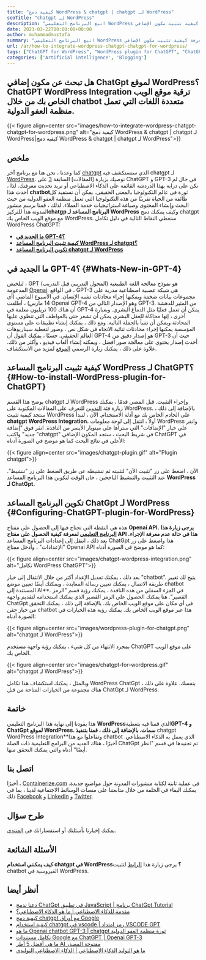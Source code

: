 ```yaml
---
title: "كيفية دمج WordPress & chatgpt | chatgpt لـ WordPress" 
seoTitle: "chatgpt لـ WordPress" 
description: "اتبع البرنامج التعليمي WordPress لمعرفة كيفية تثبيت مكون الإضافي ChatGPT على WordPress. يمكنك تثبيت chatgpt لموقع WordPress لتعزيز تجربة المستخدم." 
date: 2023-03-22T00:00:00+00:00
author: muhammadmustafa
summary: "اتبع البرنامج التعليمي WordPress لمعرفة كيفية تثبيت مكون الإضافي ChatGPT على WordPress. يمكنك تثبيت chatgpt لموقع WordPress لتعزيز تجربة المستخدم." 
url: /ar/how-to-integrate-wordpress-chatgpt-chatgpt-for-wordpress/
tags: ["ChatGPT for WordPress", "WordPress plugin for ChatGPT", "ChatGPT plugin for WordPress", "ChatGPT WordPress integration", "WordPress tutorial,", "ChatGPT plugin"]
categories: ['Artificial intelligence', 'Blogging']
---
```


## هل تبحث عن مكون إضافي ChatGpt لموقع WordPress؟ ChatGPT WordPress Integration ترقية موقع الويب الخاص بك من خلال chatbot متعددة اللغات التي تعمل منظمة العفو الدولية.

{{< figure align=center src="images/how-to-integrate-wordpress-chatgpt-chatgpt-for-wordpress.png" alt="كيفية دمج WordPress & chatgpt | chatgpt لـ WordPress|كيفية دمج WordPress & chatgpt | chatgpt لـ WordPress">}}


## ملخص
كما وعدنا ، نحن هنا مع برنامج آخر [chatgpt][1] الذي سنستكشف فيه chatgpt لـ [WordPress][2]. نوصيك بزيارة [المقالات] السابقة [3] على ChatGPT و GPT-3 في حال لم تكن على دراية بهذا الدردشة القائمة على الذكاء الاصطناعي أو تريد تحديث معرفتك. لذا ، أحدث هذا **chatbot**ثورة في عالم التكنولوجيا بالمعنى الحقيقي. يمكن أن تستفيد كل طائفة من الحياة تقريبًا من هذه التكنولوجيا التي تعمل منظمة العفو الدولية من حيث البحث وإنشاء المحتوى وصياغة استراتيجيات خدمة العملاء. لذلك ، قمنا برسم منشور المدونة هذا للتركيز**chatgp البرنامج المساعد لـ WordPress** وكيف يمكنك دمج chatgpt مع موقع الويب الخاص بك WordPress.
سنغطي النقاط التالية في دليل تكامل WordPress ChatGPT:
* **[ما الجديد في GPT-4؟][4]** 
* **[كيفية تثبيت البرنامج المساعد WordPress لـ chatgpt؟][5]** 
* **[تكوين البرنامج المساعد chatgpt لـ WordPress][6]** 

## ما الجديد في GPT-4؟ {#Whats-New-in-GPT-4}

لتلخيص ، GPT (المحول التدريبي قبل التدريب) هو نموذج معالجة اللغة الطبيعية المدعومة [Openai][7]. في الواقع ، GPT-3 هي شبكة عصبية اصطناعية مدربة على مجموعات بيانات ضخمة ويمكنها إجراء محادثات تشبه الإنسان. في الأسبوع الماضي (أي 14 مارس) ، أطلقت Openai GPT-4 وهو الإصدار التالي من GPT-3. من المثير للدهشة أن هناك 100 تريليون معلمة في GPT-4 يمكن أن تعمل فعليًا مثل الدماغ البشري. وبعبارة أخرى ، إنها محاكاة للعقل البشري يمكن أن تشعر حتى بالعواطف التي تنطوي عليها المحادثة ويمكن أن تتنبأ بالجملة التالية.
ومع ذلك ، يمكنك إنشاء تطبيقات على مستوى المؤسسة يمكنها إجراء محادثات ثنائية الاتجاه في شكل نص ، وصور لتغطية سيناريوهات العالم الحقيقي. حسنًا ، يمكنك القول أن GPT-4 هو إصدار دقيق من GPT-3 حيث أن أحدث إصدار يحتوي على معالجة صور أفضل ، ويمكنه إنشاء ألعاب فيديو ، وأكثر من ذلك. علاوة على ذلك ، يمكنك زيارة الرسمي [الموقع][8] لمزيد من الاستكشاف.

## كيفية تثبيت البرنامج المساعد WordPress لـ ChatGPT؟ {#How-to-install-WordPress-plugin-for-ChatGPT}

يوضح هذا القسم chatgpt لـ WordPress وإجراء التثبيت. قبل المضي قدمًا ، يمكنك زيارة فئة [التدوين][22] للتعرف على المقالات المكتوبة على WordPress. بالإضافة إلى ذلك ، ستجد كيفية تثبيت WordPress على الخادم الخاص بك مع أدلة الاستخدام.
الآن ، لنبدأ **chatgpt WordPress Integration.** 
أولاً ، انتقل إلى لوحة معلومات WordPress وانقر على خيار "الإضافات" التي ستراها على مينوبار الأيسر من النافذة.
انقر فوق "إضافة جديد" واكتب "chatgpt" في شريط البحث ، ستجد المكون الإضافي ChatGPT في الأعلى في نتائج البحث كما هو موضح في الصورة أدناه:

{{< figure align=center src="images/chatgpt-plugin.gif" alt="Plugin chatgpt">}}

الآن ، اضغط على زر "تثبيت الآن" لتثبيته ثم تنشيطه عن طريق الضغط على زر "تنشيط". عند التثبيت والتنشيط الناجحين ، حان الوقت لتكوين هذا البرنامج المساعد **WordPress لـ ChatGpt.** 

## تكوين البرنامج المساعد ChatGpt لـ WordPress {#Configuring-ChatGPT-plugin-for-WordPress}

هذه هي النقطة التي تحتاج فيها إلى الحصول على مفتاح **Openai API.** 
**يرجى زيارة هذا [البرنامج التعليمي][9] لمعرفة كيفية الحصول على مفتاح API هذا في حالة عدم معرفة الإجراء.** 
بعد ذلك ، انتقل إلى إعدادات البرنامج المساعد ChatGpt هذا واضغط على زر "الإعدادات" ، وأدخل مفتاح Openai API كما هو موضح في الصورة أدناه:

{{< figure align=center src="images/chatgpt-wordpress-integration.png" alt="تكامل WordPress ChatGPT">}}

بعد ذلك ، يمكنك تعديل الإعداد أكثر من خلال الانتقال إلى خيار "chatbot". يتيح لك تغيير طريقة الاتصال ، يمكنك تعيين رسالة المعايدة ، ويمكنك أيضًا تعيين موضع chatbot المستندة إلى AI**. في الجزء السفلي من هذه النافذة ، يمكنك رؤية قسم "الرمز القصير". هنا يمكنك الحصول على الرمز القصير الذي يمكنك استخدامه لتقديم واجهة ChatGpt في أي مكان على موقع الويب الخاص بك. بالإضافة إلى ذلك ، يمكنك التحقق من خيار حقن chatbot هذا عبر موقع الويب الخاص بك. يمكنك رؤية هذه الخيارات في الصورة أدناه:

{{< figure align=center src="images/wordpress-plugin-for-chatgpt.png" alt="chatgpt لـ WordPress">}}

بمجرد الانتهاء من كل شيء ، يمكنك رؤية واجهة مستخدم ChatGPT على موقع الويب الخاص بك.

{{< figure align=center src="images/chatgpt-for-wordpress.gif" alt="chatgpt لـ WordPress">}}

وبالمثل ، يمكنك استكشاف هذا تكامل WordPress ChatGpt بنفسك. علاوة على ذلك ، هناك مجموعة من الخيارات المتاحة من قبل ChatGpt لـ WordPress.

## خاتمة
هذا يقودنا إلى نهاية هذا البرنامج التعليمي **WordPress**الذي قمنا فيه بتغطية**GPT-4 و ChatGpt لموقع WordPress. سمات. بالإضافة إلى ذلك ، قمنا بتنفيذ** chatgpt WordPress Integration**وتفاعلوا مع هذا chatbot الذي يعمل به الذكاء الاصطناعي. أخيرًا ، هناك العديد من البرامج التعليمية ذات الصلة ChatGpt تم تجنيدها في قسم "انظر أيضًا" أدناه والتي يمكنك التحقق منها.

## اتصل بنا
أخيرًا ، [Containerize.com][10] في عملية ثابتة لكتابة منشورات المدونة حول مواضيع جديدة. يمكنك البقاء في الحلقة من خلال متابعتنا على منصات الوسائط الاجتماعية لدينا ، بما في ذلك [Facebook][11] و [LinkedIn][12] و [Twitter][13].

## طرح سؤال
يمكنك إخبارنا بأسئلتك أو استفساراتك في [المنتدى][14].

## الأسئلة الشائعة
**كيف يمكنني استخدام chatgpt في WordPress؟** 
يرجى زيارة هذا [الرابط][5] لتثبيت chatbot الفيروسية في WordPress.

## أنظر أيضا
 * [دعنا ندمج ChatGpt في تطبيق JavaScript | برنامج ChatGpt Tutorial][15]
 * [مقدمة للذكاء الاصطناعي | ما هو الذكاء الاصطناعي؟][16]
 * [كيفية دمج chatgpt مع أوراق Google][17]
 * [كيفية استخدام chatgpt في vscode | رمز امتداد VSCODE GPT][18]
 * [ما هو Openai chatbot GPT-3 | chatgpt ثورة منظمة العفو الدولية][1]
 * [تكامل مستندات Google مع ChatGPT | Openai GPT-3][19]
 * [ما هي أفضل 5 أطر AI مفتوحة المصدر][20]
 * [ما هو التوليد الذكاء الاصطناعي | الذكاء الاصطناعي التوليدي][21]



[1]: https://blog.containerize.com/what-is-openai-chatbot-gpt-3-chatgpt-an-ai-revolution/
[2]: https://products.containerize.com/blogging/wordpress/
[3]: https://blog.containerize.com/categories/artificial-intelligence/
[4]: #Whats-New-in-GPT-4
[5]: #How-to-install-WordPress-plugin-for-ChatGPT
[6]: #Configuring-ChatGPT-plugin-for-WordPress
[7]: https://openai.com/
[8]: https://chat.openai.com/
[9]: https://blog.containerize.com/how-to-use-chatgpt-in-vscode-the-vscode-extension-codegpt/#Retrieve-OpenAI-API-Key-configure-CodeGPT-
[10]: https://www.containerize.com/
[11]: https://web.facebook.com/containerize
[12]: https://www.linkedin.com/company/containerize/
[13]: https://twitter.com/containerize_co
[14]: https://forum.containerize.com/
[15]: https://blog.containerize.com/lets-integrate-chatgpt-in-javascript-app-chatgpt-tutorial/
[16]: https://blog.containerize.com/artificial-intelligence/an-introduction-to-artificial-intelligence-what-is-ai/
[17]: https://blog.containerize.com/artificial-intelligence/integrate-chatgpt-with-google-sheets/
[18]: https://blog.containerize.com/artificial-intelligence/how-to-use-chatgpt-in-vscode-the-vscode-extension-codegpt/
[19]: https://blog.containerize.com/artificial-intelligence/google-docs-integration-with-chatgpt/
[20]: https://blog.containerize.com/artificial-intelligence/top-5-open-source-ai-frameworks/
[21]: https://blog.containerize.com/artificial-intelligence/what-is-generative-ai-generative-artificial-intelligence/
[22]: https://blog.containerize.com/categories/blogging/
